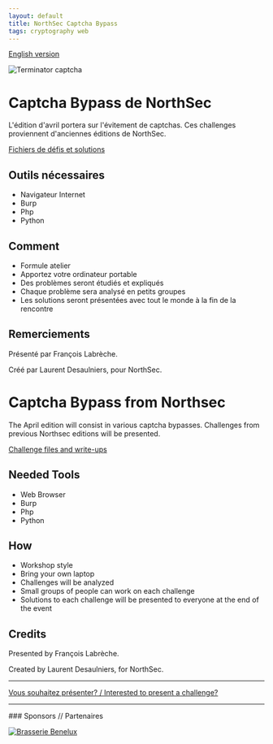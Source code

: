 ```yaml
---
layout: default
title: NorthSec Captcha Bypass
tags: cryptography web
---
```


[English version](#english)

![Terminator captcha](http://i3.kym-cdn.com/photos/images/original/001/236/187/b11.jpg)

# Captcha Bypass de NorthSec

L'édition d'avril portera sur l'évitement de captchas. Ces challenges proviennent 
d'anciennes éditions de NorthSec.

[Fichiers de défis et solutions](https://github.com/montrehack/challenges/tree/master/2017-04-17)

## Outils nécessaires

* Navigateur Internet
* Burp
* Php
* Python

## Comment

* Formule atelier
* Apportez votre ordinateur portable
* Des problèmes seront étudiés et expliqués
* Chaque problème sera analysé en petits groupes
* Les solutions seront présentées avec tout le monde à la fin de la rencontre

## Remerciements

Présenté par François Labrèche.

Créé par Laurent Desaulniers, pour NorthSec.

<a id="english"></a>

# Captcha Bypass from Northsec

The April edition will consist in various captcha bypasses. Challenges from
previous Northsec editions will be presented.

[Challenge files and write-ups](https://github.com/montrehack/challenges/tree/master/2017-04-17)

## Needed Tools

* Web Browser
* Burp
* Php
* Python

## How

* Workshop style
* Bring your own laptop
* Challenges will be analyzed
* Small groups of people can work on each challenge
* Solutions to each challenge will be presented to everyone at the end of the event

## Credits

Presented by François Labrèche.

Created by Laurent Desaulniers, for NorthSec.

<hr/>

[Vous souhaitez présenter? / Interested to present a challenge?](https://github.com/montrehack/montrehack.github.com/wiki/Present-at-Montrehack)

<hr/>
### Sponsors // Partenaires

[![Brasserie Benelux](/images/benelux.png)](http://brasseriebenelux.com/)
